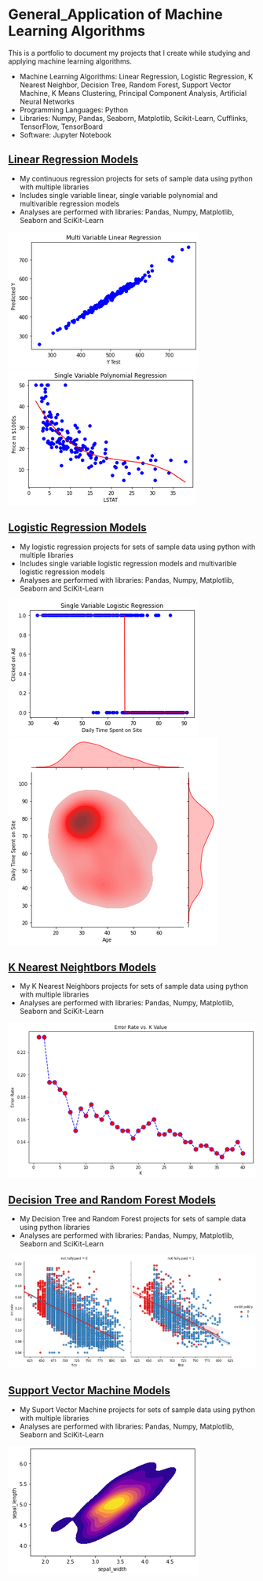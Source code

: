 # General_Application of Machine Learning Algorithms
This is a portfolio to document my projects that I create while studying and applying machine learning algorithms. 
* Machine Learning Algorithms: Linear Regression, Logistic Regression, K Nearest Neighbor, Decision Tree, Random Forest, Support Vector Machine, K Means Clustering, Principal Component Analysis, Artificial Neural Networks
* Programming Languages: Python
* Libraries: Numpy, Pandas, Seaborn, Matplotlib, Scikit-Learn, Cufflinks, TensorFlow, TensorBoard
* Software: Jupyter Notebook

## [Linear Regression Models](https://github.com/mbyoung99/ML_General_Applications/tree/main/Linear_Regressions)
* My continuous regression projects for sets of sample data using python with multiple libraries
* Includes single variable linear, single variable polynomial and multivarible regression models
* Analyses are performed with libraries: Pandas, Numpy, Matplotlib, Seaborn and SciKit-Learn

<!--![](/Images/LinearModelPlotSingleVar.png)-->
![](/Images/LinearModelPlotMultiVar_.png)
![](/Images/PolynomialModelPlotSingleVar.png)



## [Logistic Regression Models](https://github.com/mbyoung99/ML_General_Applications/tree/main/Logististic_Regressions)
* My logistic regression projects for sets of sample data using python with multiple libraries
* Includes single variable logistic regression models and multivarible logistic regression models
* Analyses are performed with libraries: Pandas, Numpy, Matplotlib, Seaborn and SciKit-Learn

![](/Images/LogisticModelPlot_single_variable.png) 
![](/Images/LogisticModelPlot_kde.png)
<!--!![](/Images/LogisticModelPlot_histogram.png)-->


## [K Nearest Neightbors Models](https://github.com/mbyoung99/ML_General_Applications/tree/main/K_Nearest_Neighbors)
* My K Nearest Neighbors projects for sets of sample data using python with multiple libraries
* Analyses are performed with libraries: Pandas, Numpy, Matplotlib, Seaborn and SciKit-Learn

![](/Images/KNN_k_deter.png)


## [Decision Tree and Random Forest Models](https://github.com/mbyoung99/ML_General_Applications/tree/main/Decision_Trees_Random_Forests)
* My Decision Tree and Random Forest projects for sets of sample data using python libraries
* Analyses are performed with libraries: Pandas, Numpy, Matplotlib, Seaborn and SciKit-Learn

![](/Images/DecisionTreeRandomForest_lmplot.png)


## [Support Vector Machine Models](https://github.com/mbyoung99/ML_General_Applications/tree/main/Support_Vector_Machines)
* My Suport Vector Machine projects for sets of sample data using python with multiple libraries
* Analyses are performed with libraries: Pandas, Numpy, Matplotlib, Seaborn and SciKit-Learn

![](/Images/SupportVectorMachines_kde.png)
